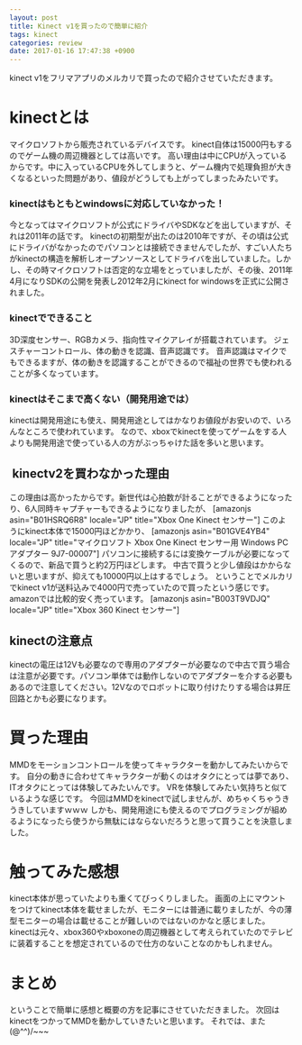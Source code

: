 ```yaml
---
layout: post
title: Kinect v1を買ったので簡単に紹介
tags: kinect
categories: review
date: 2017-01-16 17:47:38 +0900
---
```


kinect v1をフリマアプリのメルカリで買ったので紹介させていただきます。

kinectとは
========

マイクロソフトから販売されているデバイスです。 kinect自体は15000円もするのでゲーム機の周辺機器としては高いです。 高い理由は中にCPUが入っているからです。中に入っているCPUを外してしまうと、ゲーム機内で処理負担が大きくなるといった問題があり、値段がどうしても上がってしまったみたいです。

### kinectはもともとwindowsに対応していなかった！

今となってはマイクロソフトが公式にドライバやSDKなどを出していますが、それは2011年の話です。 kinectの初期型が出たのは2010年ですが、その頃は公式にドライバがなかったのでパソコンとは接続できませんでしたが、すごい人たちがkinectの構造を解析しオープンソースとしてドライバを出していました。しかし、その時マイクロソフトは否定的な立場をとっていましたが、その後、2011年4月になりSDKの公開を発表し2012年2月にkinect for windowsを正式に公開されました。

### kinectでできること

3D深度センサー、RGBカメラ、指向性マイクアレイが搭載されています。 ジェスチャーコントロール、体の動きを認識、音声認識です。 音声認識はマイクでもできるますが、体の動きを認識することができるので福祉の世界でも使われることが多くなっています。

### kinectはそこまで高くない（開発用途では）

kinectは開発用途にも使え、開発用途としてはかなりお値段がお安いので、いろんなところで使われています。 なので、xboxでkinectを使ってゲームをする人よりも開発用途で使っている人の方がぶっちゃけた話を多いと思います。

 kinectv2を買わなかった理由
------------------

この理由は高かったからです。新世代は心拍数が計ることができるようになったり、6人同時キャプチャーもできるようになりましたが、 \[amazonjs asin="B01HSRQ6R8" locale="JP" title="Xbox One Kinect センサー"\] このようにkinect本体で15000円ほどかかり、 \[amazonjs asin="B01GVE4YB4" locale="JP" title="マイクロソフト Xbox One Kinect センサー用 Windows PCアダプター 9J7-00007"\] パソコンに接続するには変換ケーブルが必要になってくるので、新品で買うと約2万円ほどします。 中古で買うと少し値段はかからないと思いますが、抑えても10000円以上はするでしょう。 ということでメルカリでkinect v1が送料込みで4000円で売っていたので買ったという感じです。 amazonでは比較的安く売っています。 \[amazonjs asin="B003T9VDJQ" locale="JP" title="Xbox 360 Kinect センサー"\]

kinectの注意点
----------

kinectの電圧は12Vも必要なので専用のアダプターが必要なので中古で買う場合は注意が必要です。パソコン単体では動作しないのでアダプターを介する必要もあるので注意してください。12Vなのでロボットに取り付けたりする場合は昇圧回路とかも必要になります。

買った理由
=====

MMDをモーションコントロールを使ってキャラクターを動かしてみたいからです。 自分の動きに合わせてキャラクターが動くのはオタクにとっては夢であり、ITオタクにとっては体験してみたいんです。 VRを体験してみたい気持ちと似ているような感じです。 今回はMMDをkinectで試しませんが、めちゃくちゃうきうきしていますｗｗｗ しかも、開発用途にも使えるのでプログラミングが組めるようになったら使うから無駄にはならないだろうと思って買うことを決意しました。

触ってみた感想
=======

kinect本体が思っていたよりも重くてびっくりしました。 画面の上にマウントをつけてkinect本体を載せましたが、モニターには普通に載りましたが、今の薄型モニターの場合は載せることが難しいのではないのかなと感じました。 kinectは元々、xbox360やxboxoneの周辺機器として考えられていたのでテレビに装着することを想定されているので仕方のないことなのかもしれません。

まとめ
===

ということで簡単に感想と概要の方を記事にさせていただきました。 次回はkinectをつかってMMDを動かしていきたいと思います。 それでは、また(@^^)/~~~
